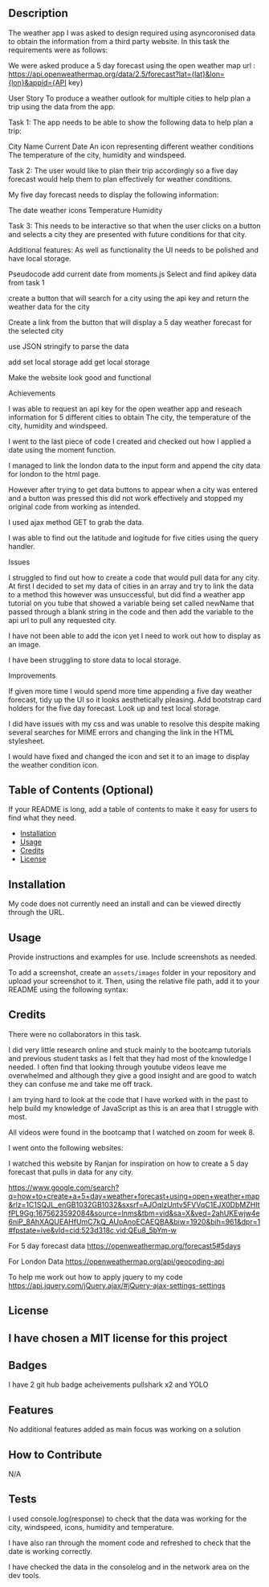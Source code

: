 # <weather Forecast App>

## Description

The weather app I was asked to design required using asyncoronised data to obtain the information from a third party website. In this task the requirements were as follows:

We were asked produce a 5 day forecast using the open weather map url : https://api.openweathermap.org/data/2.5/forecast?lat={lat}&lon={lon}&appid={API key}

User Story
To produce a weather outlook for multiple cities to help plan a trip using the data from the app.

Task 1: The app needs to be able to show the following data to help plan a trip:

City Name
Current Date
An icon representing different weather conditions
The temperature of the city, humidity and windspeed.

Task 2: The user would like to plan their trip accordingly so a five day forecast would help them to plan effectively for weather conditions.

My five day forecast needs to display the following information:

The date
weather icons
Temperature 
Humidity

Task 3: This needs to be interactive so that when the user clicks on a button and selects a city they are presented with future conditions for that city.


Additional features: As well as functionality the UI needs to be polished and have local storage.




Pseudocode
add current date from moments.js
Select and find apikey data from task 1

create a button that will search for a city using the api key and return the weather data for the city

Create a link from the button that will display a 5 day weather forecast for the selected city

use JSON stringify to parse the data

add set local storage
add get local storage

Make the website look good and functional



Achievements

I was able to request an api key for the open weather app and reseach information for 5 different cities to obtain The city, the temperature of the city, humidity and windspeed.

I went to the last piece of code I created and checked out how I applied a date using the moment function.

I managed to link the london data to the input form and append the city data for london to the html page.

However after trying to get data buttons to appear when  a city was entered and a button was pressed this did not work effectively and stopped my original code from working as intended.

I used ajax method GET to grab the data.

I was able to find out the latitude and logitude for five cities using the query handler.

Issues

I struggled to find out how to create a code that would pull data for any city. At first I decided to set my data of cities in an array and try to link the data to a method this however was unsuccessful, 
 but did find a weather app tutorial on you tube that showed a variable being set called newName that passed through a blank string in the code and then add the variable to the api url to pull any requested city. 

 I have not been able to add the icon yet I need to work out how to display as an image.

I have been struggling to store data to local storage.



Improvements

If given more time I would spend more time appending a five day weather forecast, tidy up the UI so it looks aesthetically pleasing. Add bootstrap card holders for the five day forecast. Look up and test local storage.

I did have issues with my css and was unable to resolve this despite making several searches for MIME errors and changing the link in the HTML stylesheet.

I would have fixed and changed the icon and set it to an image to display the weather condition icon.



 
   


## Table of Contents (Optional)

If your README is long, add a table of contents to make it easy for users to find what they need.

- [Installation](#installation)
- [Usage](#usage)
- [Credits](#credits)
- [License](#license)

## Installation

My code does not currently need an install and can be viewed directly through the URL.

## Usage

Provide instructions and examples for use. Include screenshots as needed.

To add a screenshot, create an `assets/images` folder in your repository and upload your screenshot to it. Then, using the relative file path, add it to your README using the following syntax:





## Credits

There were no collaborators in this task.

I did very little research online and stuck mainly to the bootcamp tutorials and previous student tasks as I felt that they had most of the knowledge I needed. I often find that looking through youtube videos leave me overwhelmed and although they give a good insight and are good to watch they can confuse me and take me off track. 

I am trying hard to look at the code that I have worked with in the past to help build my knowledge of JavaScript as this is an area that I struggle with most.

All videos were found in the bootcamp that I watched on zoom for week 8.

I went onto the following websites:


I watched this website by Ranjan for inspiration on how to create a 5 day forecast that pulls in data for any city.

https://www.google.com/search?q=how+to+create+a+5+day+weather+forecast+using+open+weather+map&rlz=1C1SQJL_enGB1032GB1032&sxsrf=AJOqlzUntv5FVVqC1EJX0DbMZHItfPL9Gg:1675623592084&source=lnms&tbm=vid&sa=X&ved=2ahUKEwjw4e6niP_8AhXAQUEAHfUmC7kQ_AUoAnoECAEQBA&biw=1920&bih=961&dpr=1#fpstate=ive&vld=cid:523d318c,vid:QEu8_5bYm-w


For 5 day forecast data
https://openweathermap.org/forecast5#5days

For London Data
https://openweathermap.org/api/geocoding-api

To help me work out how to apply jquery to my code
https://api.jquery.com/jQuery.ajax/#jQuery-ajax-settings-settings







## License

I have chosen a MIT license for this project
---

## Badges

I  have 2 git hub badge acheivements pullshark x2 and YOLO

## Features

No additional features added as main focus was working on a solution

## How to Contribute

N/A

## Tests

I used console.log(response) to check that the data was working for the city, windspeed, icons, humidity and temperature.

I have also ran through the moment code and refreshed to check that the date is working correctly.

I have checked the data in the consolelog and in the network area on the dev tools.



